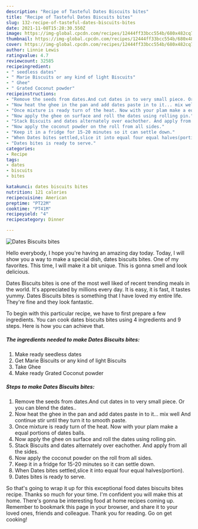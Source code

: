 ```yaml
---
description: "Recipe of Tasteful Dates Biscuits bites"
title: "Recipe of Tasteful Dates Biscuits bites"
slug: 132-recipe-of-tasteful-dates-biscuits-bites
date: 2021-11-08T15:28:30.550Z
image: https://img-global.cpcdn.com/recipes/12444ff33bcc554b/680x482cq70/dates-biscuits-bites-recipe-main-photo.jpg
thumbnail: https://img-global.cpcdn.com/recipes/12444ff33bcc554b/680x482cq70/dates-biscuits-bites-recipe-main-photo.jpg
cover: https://img-global.cpcdn.com/recipes/12444ff33bcc554b/680x482cq70/dates-biscuits-bites-recipe-main-photo.jpg
author: Linnie Lewis
ratingvalue: 4.7
reviewcount: 32585
recipeingredient:
- " seedless dates"
- " Marie Biscuits or any kind of light Biscuits"
- " Ghee"
- " Grated Coconut powder"
recipeinstructions:
- "Remove the seeds from dates.And cut dates in to very small piece. Or you can blend the dates.."
- "Now heat the ghee in the pan and add dates paste in to it... mix well And continue stir until they turn it to smooth paste."
- "Once mixture is ready turn of the heat. Now with your plam make a equal portions of dates balls."
- "Now apply the ghee on surface and roll the dates using rolling pin."
- "Stack Biscuits and dates alternately over eachother. And apply from all the sides."
- "Now apply the coconut powder on the roll from all sides."
- "Keep it in a fridge for 15-20 minutes so it can settle down."
- "When Dates bites settled,slice it into equal four equal halves(portion)."
- "Dates bites is ready to serve."
categories:
- Recipe
tags:
- dates
- biscuits
- bites

katakunci: dates biscuits bites 
nutrition: 121 calories
recipecuisine: American
preptime: "PT22M"
cooktime: "PT41M"
recipeyield: "4"
recipecategory: Dinner

---
```



![Dates Biscuits bites](https://img-global.cpcdn.com/recipes/12444ff33bcc554b/680x482cq70/dates-biscuits-bites-recipe-main-photo.jpg)

Hello everybody, I hope you're having an amazing day today. Today, I will show you a way to make a special dish, dates biscuits bites. One of my favorites. This time, I will make it a bit unique. This is gonna smell and look delicious.

Dates Biscuits bites is one of the most well liked of recent trending meals in the world. It's appreciated by millions every day. It is easy, it is fast, it tastes yummy. Dates Biscuits bites is something that I have loved my entire life. They're fine and they look fantastic.




To begin with this particular recipe, we have to first prepare a few ingredients. You can cook dates biscuits bites using 4 ingredients and 9 steps. Here is how you can achieve that.

<!--inarticleads1-->

##### The ingredients needed to make Dates Biscuits bites:

1. Make ready  seedless dates
1. Get  Marie Biscuits or any kind of light Biscuits
1. Take  Ghee
1. Make ready  Grated Coconut powder




<!--inarticleads2-->

##### Steps to make Dates Biscuits bites:

1. Remove the seeds from dates.And cut dates in to very small piece. Or you can blend the dates..
1. Now heat the ghee in the pan and add dates paste in to it... mix well And continue stir until they turn it to smooth paste.
1. Once mixture is ready turn of the heat. Now with your plam make a equal portions of dates balls.
1. Now apply the ghee on surface and roll the dates using rolling pin.
1. Stack Biscuits and dates alternately over eachother. And apply from all the sides.
1. Now apply the coconut powder on the roll from all sides.
1. Keep it in a fridge for 15-20 minutes so it can settle down.
1. When Dates bites settled,slice it into equal four equal halves(portion).
1. Dates bites is ready to serve.




So that's going to wrap it up for this exceptional food dates biscuits bites recipe. Thanks so much for your time. I'm confident you will make this at home. There's gonna be interesting food at home recipes coming up. Remember to bookmark this page in your browser, and share it to your loved ones, friends and colleague. Thank you for reading. Go on get cooking!
